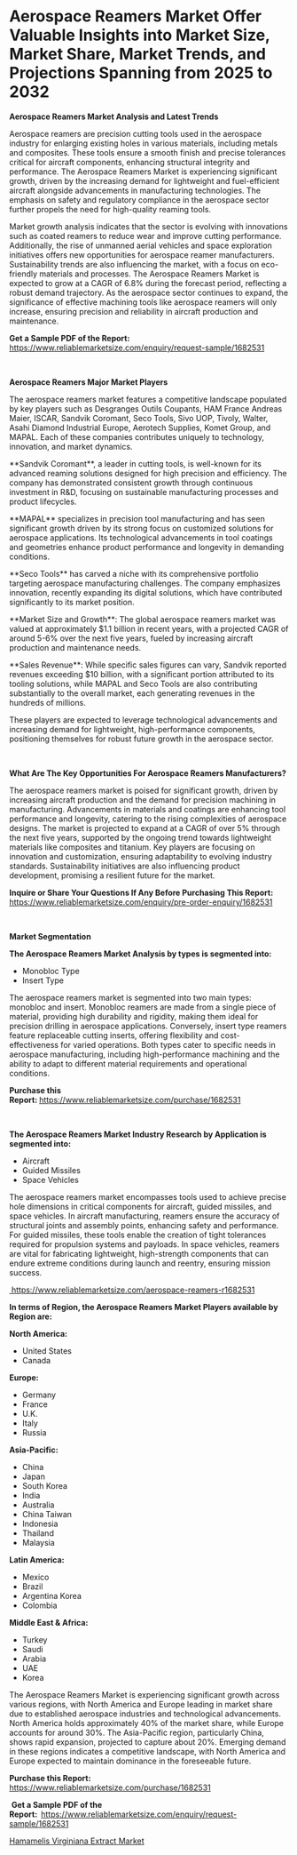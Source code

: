 <p><h1>Aerospace Reamers Market Offer Valuable Insights into Market Size, Market Share, Market Trends, and Projections Spanning from 2025 to 2032</h1></p><p><strong>Aerospace Reamers Market Analysis and Latest Trends</strong></p>
<p><p>Aerospace reamers are precision cutting tools used in the aerospace industry for enlarging existing holes in various materials, including metals and composites. These tools ensure a smooth finish and precise tolerances critical for aircraft components, enhancing structural integrity and performance. The Aerospace Reamers Market is experiencing significant growth, driven by the increasing demand for lightweight and fuel-efficient aircraft alongside advancements in manufacturing technologies. The emphasis on safety and regulatory compliance in the aerospace sector further propels the need for high-quality reaming tools.</p><p>Market growth analysis indicates that the sector is evolving with innovations such as coated reamers to reduce wear and improve cutting performance. Additionally, the rise of unmanned aerial vehicles and space exploration initiatives offers new opportunities for aerospace reamer manufacturers. Sustainability trends are also influencing the market, with a focus on eco-friendly materials and processes. The Aerospace Reamers Market is expected to grow at a CAGR of 6.8% during the forecast period, reflecting a robust demand trajectory. As the aerospace sector continues to expand, the significance of effective machining tools like aerospace reamers will only increase, ensuring precision and reliability in aircraft production and maintenance.</p></p>
<p><strong>Get a Sample PDF of the Report:&nbsp;</strong> <a href="https://www.reliablemarketsize.com/enquiry/request-sample/1682531?utm_campaign=3201&utm_medium=2&utm_source=Github&utm_content=ia&utm_term=26032025&utm_id=aerospace-reamers">https://www.reliablemarketsize.com/enquiry/request-sample/1682531</a></p>
<p>&nbsp;</p>
<p><strong>Aerospace Reamers Major Market Players</strong></p>
<p><p>The aerospace reamers market features a competitive landscape populated by key players such as Desgranges Outils Coupants, HAM France Andreas Maier, ISCAR, Sandvik Coromant, Seco Tools, Sivo UOP, Tivoly, Walter, Asahi Diamond Industrial Europe, Aerotech Supplies, Komet Group, and MAPAL. Each of these companies contributes uniquely to technology, innovation, and market dynamics.</p><p>**Sandvik Coromant**, a leader in cutting tools, is well-known for its advanced reaming solutions designed for high precision and efficiency. The company has demonstrated consistent growth through continuous investment in R&D, focusing on sustainable manufacturing processes and product lifecycles. </p><p>**MAPAL** specializes in precision tool manufacturing and has seen significant growth driven by its strong focus on customized solutions for aerospace applications. Its technological advancements in tool coatings and geometries enhance product performance and longevity in demanding conditions.</p><p>**Seco Tools** has carved a niche with its comprehensive portfolio targeting aerospace manufacturing challenges. The company emphasizes innovation, recently expanding its digital solutions, which have contributed significantly to its market position.</p><p>**Market Size and Growth**: The global aerospace reamers market was valued at approximately $1.1 billion in recent years, with a projected CAGR of around 5-6% over the next five years, fueled by increasing aircraft production and maintenance needs.</p><p>**Sales Revenue**: While specific sales figures can vary, Sandvik reported revenues exceeding $10 billion, with a significant portion attributed to its tooling solutions, while MAPAL and Seco Tools are also contributing substantially to the overall market, each generating revenues in the hundreds of millions.</p><p>These players are expected to leverage technological advancements and increasing demand for lightweight, high-performance components, positioning themselves for robust future growth in the aerospace sector.</p></p>
<p>&nbsp;</p>
<p><strong>What Are The Key Opportunities For Aerospace Reamers Manufacturers?</strong></p>
<p><p>The aerospace reamers market is poised for significant growth, driven by increasing aircraft production and the demand for precision machining in manufacturing. Advancements in materials and coatings are enhancing tool performance and longevity, catering to the rising complexities of aerospace designs. The market is projected to expand at a CAGR of over 5% through the next five years, supported by the ongoing trend towards lightweight materials like composites and titanium. Key players are focusing on innovation and customization, ensuring adaptability to evolving industry standards. Sustainability initiatives are also influencing product development, promising a resilient future for the market.</p></p>
<p><strong>Inquire or Share Your Questions If Any Before Purchasing This Report:</strong> <a href="https://www.reliablemarketsize.com/enquiry/pre-order-enquiry/1682531?utm_campaign=3201&utm_medium=2&utm_source=Github&utm_content=ia&utm_term=26032025&utm_id=aerospace-reamers">https://www.reliablemarketsize.com/enquiry/pre-order-enquiry/1682531</a></p>
<p>&nbsp;</p>
<p><strong>Market Segmentation</strong></p>
<p><strong>The Aerospace Reamers Market Analysis by types is segmented into:</strong></p>
<p><ul><li>Monobloc Type</li><li>Insert Type</li></ul></p>
<p><p>The aerospace reamers market is segmented into two main types: monobloc and insert. Monobloc reamers are made from a single piece of material, providing high durability and rigidity, making them ideal for precision drilling in aerospace applications. Conversely, insert type reamers feature replaceable cutting inserts, offering flexibility and cost-effectiveness for varied operations. Both types cater to specific needs in aerospace manufacturing, including high-performance machining and the ability to adapt to different material requirements and operational conditions.</p></p>
<p><strong>Purchase this Report:&nbsp;</strong><a href="https://www.reliablemarketsize.com/purchase/1682531?utm_campaign=3201&utm_medium=2&utm_source=Github&utm_content=ia&utm_term=26032025&utm_id=aerospace-reamers">https://www.reliablemarketsize.com/purchase/1682531</a></p>
<p>&nbsp;</p>
<p><strong>The Aerospace Reamers Market Industry Research by Application is segmented into:</strong></p>
<p><ul><li>Aircraft</li><li>Guided Missiles</li><li>Space Vehicles</li></ul></p>
<p><p>The aerospace reamers market encompasses tools used to achieve precise hole dimensions in critical components for aircraft, guided missiles, and space vehicles. In aircraft manufacturing, reamers ensure the accuracy of structural joints and assembly points, enhancing safety and performance. For guided missiles, these tools enable the creation of tight tolerances required for propulsion systems and payloads. In space vehicles, reamers are vital for fabricating lightweight, high-strength components that can endure extreme conditions during launch and reentry, ensuring mission success.</p></p>
<p><a href="https://www.reliablemarketsize.com/aerospace-reamers-r1682531?utm_campaign=3201&utm_medium=2&utm_source=Github&utm_content=ia&utm_term=26032025&utm_id=aerospace-reamers">&nbsp;https://www.reliablemarketsize.com/aerospace-reamers-r1682531</a></p>
<p><strong>In terms of Region, the Aerospace Reamers Market Players available by Region are:</strong></p>
<p>
    <p> <strong> North America: </strong>
        <ul>
            <li>United States</li>
            <li>Canada</li>
        </ul>
        </p> 
    <p> <strong> Europe: </strong>
        <ul>
            <li>Germany</li>
            <li>France</li>
            <li>U.K.</li>
            <li>Italy</li>
            <li>Russia</li>
        </ul>
        </p> 
    <p> <strong> Asia-Pacific: </strong>
        <ul>
            <li>China</li>
            <li>Japan</li>
            <li>South Korea</li>
            <li>India</li>
            <li>Australia</li>
            <li>China Taiwan</li>
            <li>Indonesia</li>
            <li>Thailand</li>
            <li>Malaysia</li>
        </ul>
        </p> 
    <p> <strong> Latin America: </strong>
        <ul>
            <li>Mexico</li>
            <li>Brazil</li>
            <li>Argentina Korea</li>
            <li>Colombia</li>
        </ul>
        </p> 
    <p> <strong> Middle East & Africa: </strong>
        <ul>
            <li>Turkey</li>
            <li>Saudi</li>
            <li>Arabia</li>
            <li>UAE</li>
            <li>Korea</li>
        </ul>
    </p>
    </p>
<p><p>The Aerospace Reamers Market is experiencing significant growth across various regions, with North America and Europe leading in market share due to established aerospace industries and technological advancements. North America holds approximately 40% of the market share, while Europe accounts for around 30%. The Asia-Pacific region, particularly China, shows rapid expansion, projected to capture about 20%. Emerging demand in these regions indicates a competitive landscape, with North America and Europe expected to maintain dominance in the foreseeable future.</p></p>
<p><strong>Purchase this Report: </strong><a href="https://www.reliablemarketsize.com/purchase/1682531?utm_campaign=3201&utm_medium=2&utm_source=Github&utm_content=ia&utm_term=26032025&utm_id=aerospace-reamers">https://www.reliablemarketsize.com/purchase/1682531</a></p>
<p>&nbsp;<strong>Get a Sample PDF of the Report:&nbsp;&nbsp;</strong><a href="https://www.reliablemarketsize.com/enquiry/request-sample/1682531?utm_campaign=3201&utm_medium=2&utm_source=Github&utm_content=ia&utm_term=26032025&utm_id=aerospace-reamers">https://www.reliablemarketsize.com/enquiry/request-sample/1682531</a></p>
<p><strong></strong></p>
<p><p><a href="https://github.com/daemluari/Market-Research-Report-List-1/blob/main/hamamelis-virginiana-extract-market.md?utm_campaign=3201&utm_medium=2&utm_source=Github&utm_content=ia&utm_term=26032025&utm_id=aerospace-reamers">Hamamelis Virginiana Extract Market</a></p></p>